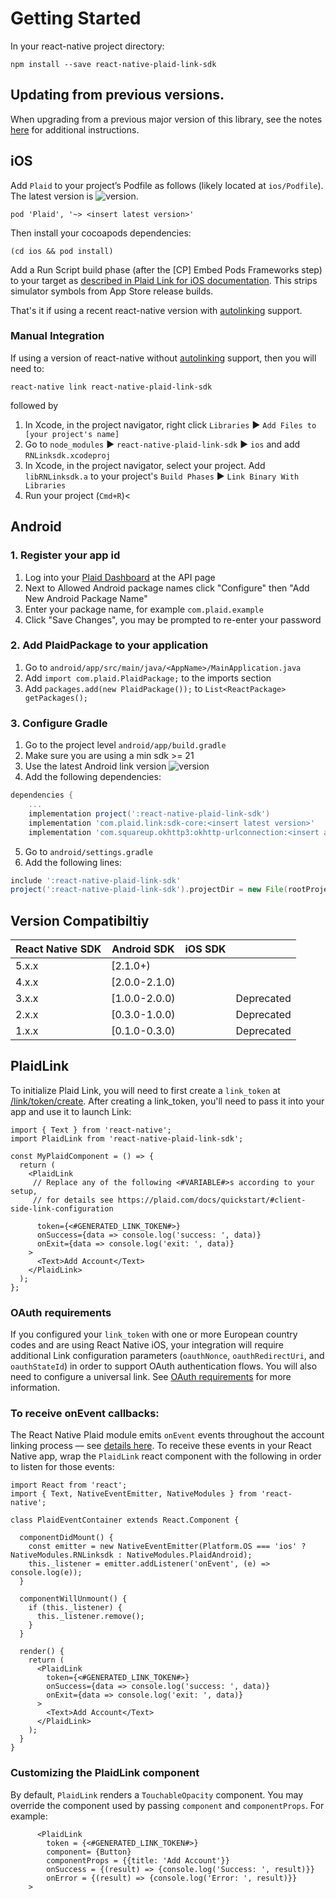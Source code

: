 # Getting Started

In your react-native project directory:

```
npm install --save react-native-plaid-link-sdk
```

## Updating from previous versions.

When upgrading from a previous major version of this library, see the notes [here](./upgrade_notes) for additional instructions.

## iOS

Add `Plaid` to your project’s Podfile as follows (likely located at `ios/Podfile`). The latest version is ![version](https://img.shields.io/cocoapods/v/Plaid).

```
pod 'Plaid', '~> <insert latest version>'
```

Then install your cocoapods dependencies:

```
(cd ios && pod install)
```

Add a Run Script build phase (after the [CP] Embed Pods Frameworks step) to your target as [described in Plaid Link for iOS documentation](https://plaid.com/docs/link/ios/#add-run-script). This strips simulator symbols from App Store release builds.

That's it if using a recent react-native version with [autolinking](https://github.com/react-native-community/cli/blob/master/docs/autolinking.md) support.

### Manual Integration

If using a version of react-native without [autolinking](https://github.com/react-native-community/cli/blob/master/docs/autolinking.md) support, then you will need to:

```
react-native link react-native-plaid-link-sdk
```

followed by

1. In Xcode, in the project navigator, right click `Libraries` ▶ `Add Files to [your project's name]`
2. Go to `node_modules` ▶ `react-native-plaid-link-sdk` ▶ `ios` and add `RNLinksdk.xcodeproj`
3. In Xcode, in the project navigator, select your project. Add `libRNLinksdk.a` to your project's `Build Phases` ▶ `Link Binary With Libraries`
4. Run your project (`Cmd+R`)<

## Android
### 1. Register your app id
1. Log into your [Plaid Dashboard](https://dashboard.plaid.com/team/api) at the API page
2. Next to Allowed Android package names click "Configure" then "Add New Android Package Name"
3. Enter your package name, for example `com.plaid.example`
4. Click "Save Changes", you may be prompted to re-enter your password

### 2. Add PlaidPackage to your application
1. Go to `android/app/src/main/java/<AppName>/MainApplication.java`
2. Add `import com.plaid.PlaidPackage;` to the imports section
3. Add `packages.add(new PlaidPackage());` to `List<ReactPackage> getPackages();`

### 3. Configure Gradle
1. Go to the project level `android/app/build.gradle`
2. Make sure you are using a min sdk >= 21
3. Use the latest Android link version ![version](https://img.shields.io/bintray/v/plaid/link-android/com.plaid.link)
4. Add the following dependencies:

```groovy
dependencies {
    ...
    implementation project(':react-native-plaid-link-sdk')
    implementation 'com.plaid.link:sdk-core:<insert latest version>'
    implementation 'com.squareup.okhttp3:okhttp-urlconnection:<insert at least version 4.x>'
```

5. Go to `android/settings.gradle`
6. Add the following lines:

```groovy
include ':react-native-plaid-link-sdk'
project(':react-native-plaid-link-sdk').projectDir = new File(rootProject.projectDir, '../node_modules/react-native-plaid-link-sdk/android')
```

## Version Compatibiltiy
| React Native SDK | Android SDK | iOS SDK | |
|---|---|---| --- |
| 5.x.x | [2.1.0+) |   |  |
| 4.x.x | [2.0.0-2.1.0) |   |  |
| 3.x.x | [1.0.0-2.0.0) |   |  Deprecated |
| 2.x.x | [0.3.0-1.0.0) |   |  Deprecated |
| 1.x.x | [0.1.0-0.3.0) |   |  Deprecated |

## PlaidLink

To initialize Plaid Link, you will need to first create a `link_token` at [/link/token/create](https://plaid.com/docs/#create-link-token).
After creating a link_token, you'll need to pass it into your app and use it to launch Link:

```
import { Text } from 'react-native';
import PlaidLink from 'react-native-plaid-link-sdk';
 
const MyPlaidComponent = () => {
  return (
    <PlaidLink
     // Replace any of the following <#VARIABLE#>s according to your setup,
     // for details see https://plaid.com/docs/quickstart/#client-side-link-configuration
 
      token={<#GENERATED_LINK_TOKEN#>}
      onSuccess={data => console.log('success: ', data)}
      onExit={data => console.log('exit: ', data)}
    >
      <Text>Add Account</Text>
    </PlaidLink>
  );
};
```

### OAuth requirements

If you configured your `link_token` with one or more European country codes and are using React Native iOS, your integration will require additional Link configuration parameters (`oauthNonce`, `oauthRedirectUri`, and `oauthStateId`) in order to support OAuth authentication flows. You will also need to configure a universal link. See [OAuth requirements](https://plaid.com/docs/#oauth) for more information.

### To receive onEvent callbacks:

The React Native Plaid module emits `onEvent` events throughout the account linking process — see [details here](https://plaid.com/docs/#onevent-callback). To receive these events in your React Native app, wrap the `PlaidLink` react component with the following in order to listen for those events:

```
import React from 'react';
import { Text, NativeEventEmitter, NativeModules } from 'react-native';
 
class PlaidEventContainer extends React.Component {
 
  componentDidMount() {
    const emitter = new NativeEventEmitter(Platform.OS === 'ios' ? NativeModules.RNLinksdk : NativeModules.PlaidAndroid);
    this._listener = emitter.addListener('onEvent', (e) => console.log(e));
  }
 
  componentWillUnmount() {
    if (this._listener) {
      this._listener.remove();
    }
  }
 
  render() {
    return (
      <PlaidLink
        token={<#GENERATED_LINK_TOKEN#>}
        onSuccess={data => console.log('success: ', data)}
        onExit={data => console.log('exit: ', data)}
      >
        <Text>Add Account</Text>
      </PlaidLink>
    );
  }
}
```

### Customizing the PlaidLink component

By default, `PlaidLink` renders a `TouchableOpacity` component. You may override the component used by passing `component` and `componentProps`. For example:

```
      <PlaidLink
        token = {<#GENERATED_LINK_TOKEN#>}
        component= {Button}
        componentProps = {{title: 'Add Account'}}
        onSuccess = {(result) => {console.log('Success: ', result)}}
        onError = {(result) => {console.log('Error: ', result)}}
    >
```
